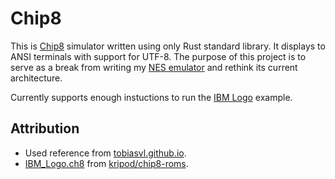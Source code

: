 # Chip8
This is [Chip8](https://en.wikipedia.org/wiki/CHIP-8) simulator written using only Rust standard library. It displays to ANSI terminals with support for UTF-8. The purpose of this project is to serve as a break from writing my [NES emulator](https://github.com/Piturnah/nesulator) and rethink its current architecture.

Currently supports enough instuctions to run the [IBM Logo](./IBM_Logo.ch8) example.

## Attribution
- Used reference from [tobiasvl.github.io](https://tobiasvl.github.io/blog/write-a-chip-8-emulator).
- [IBM_Logo.ch8](./IBM_Logo.ch8) from [kripod/chip8-roms](https://github.com/kripod/chip8-roms/blob/master/programs/IBM%20Logo.ch8).

